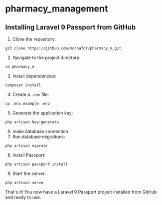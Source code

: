 # pharmacy_management
## Installing Laravel 9 Passport from GitHub

1. Clone the repository:
```
git clone https://github.com/morhafdr/pharmacy_m.git
```


2. Navigate to the project directory:
```
cd pharmacy_m
```
3. Install dependencies:
```
composer install
```

4. Create a `.env` file:


```
cp .env.example .env
```

5. Generate the application key:


```
php artisan key:generate
```
6. make database connection
7. Run database migrations:


```
php artisan migrate
```

8. Install Passport:


```
php artisan passport:install
```

9. Start the server:


```
php artisan serve
```

That's it! You now have a Laravel 9 Passport project installed from GitHub and ready to use.


